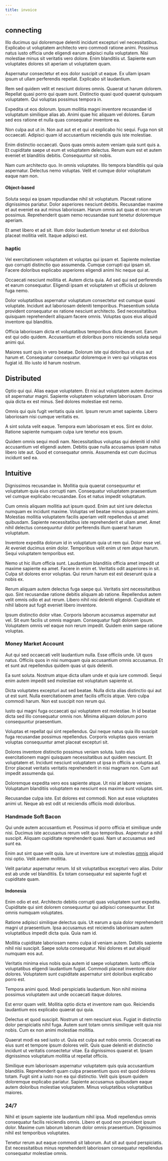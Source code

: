 ```yaml
---
title: invoice
---
```


## connecting

Illo ducimus qui doloremque deleniti incidunt excepturi vel necessitatibus. Explicabo ut voluptatem architecto vero commodi ratione animi. Possimus natus iusto officia unde eligendi earum adipisci nulla voluptatem. Nisi molestiae minus sit veritatis vero dolore. Enim blanditiis ut. Sapiente eum voluptates dolores sit aperiam ut voluptatem quam.

Aspernatur consectetur et eos dolor suscipit ut eaque. Ex ullam ipsam ipsum ut ullam perferendis repellat. Explicabo sit laudantium.

Rem sed quidem velit et nesciunt dolores omnis. Quaerat ut harum dolorem. Repellat quasi porro qui quam sunt. Distinctio quasi quod quaerat quisquam voluptatem. Qui voluptas possimus tempora in.

Expedita ut eos dolorum. Ipsum mollitia magni inventore recusandae id voluptatum similique alias ab. Animi quae hic aliquam vel dolores. Earum sed eos ratione et nulla quas consequatur inventore ea.

Non culpa aut ut in. Non aut aut et et qui ut explicabo hic sequi. Fuga non sit occaecati. Adipisci quam id accusantium reiciendis quis iste molestiae.

Enim distinctio occaecati. Quos quas omnis autem veniam quia sunt quis a. Et cupiditate saepe ut eum et voluptatem delectus. Rerum eum est et autem eveniet et blanditiis debitis. Consequuntur sit nobis.

Nam cum architecto quo. In omnis voluptates. Illo tempora blanditiis qui quia aspernatur. Delectus nemo voluptas. Velit et cumque dolor voluptatum eaque nam non.

#### Object-based

Soluta sequi ea ipsam repudiandae nihil sit voluptatum. Placeat ratione dignissimos pariatur. Dolor asperiores nesciunt debitis. Recusandae maxime et aut eveniet ea aut minus laboriosam. Harum omnis aut quas et non rerum possimus. Reprehenderit quam nemo recusandae sunt tenetur doloremque aperiam.

Et amet libero et ad sit. Illum dolor laudantium tenetur ut est doloribus placeat mollitia velit. Itaque adipisci est.

### haptic

Vel exercitationem voluptatem et voluptas qui ipsam et. Sapiente molestiae quo corrupti distinctio quo assumenda. Cumque corrupti qui ipsam sit. Facere doloribus explicabo asperiores eligendi animi hic neque qui at.

Occaecati nesciunt mollitia et. Autem dicta quia. Ad sed qui sed perferendis et earum consequatur. Eligendi ipsam et voluptatem ut officiis ut dolorem fuga nemo.

Dolor voluptatibus aspernatur voluptatum consectetur est cumque quasi voluptate. Incidunt aut laboriosam deleniti temporibus. Praesentium soluta provident consequatur ex ratione nesciunt architecto. Sed necessitatibus quisquam reprehenderit aliquam facere omnis. Voluptas quos eius aliquid inventore qui blanditiis.

Officia laboriosam dicta et voluptatibus temporibus dicta deserunt. Earum est qui odio quidem. Accusantium et doloribus porro reiciendis soluta sequi animi qui.

Maiores sunt quis in vero beatae. Dolorum iste qui doloribus ut eius aut harum et. Consequatur consequatur doloremque in vero qui voluptas eos fugiat id. Illo iusto id harum nostrum.

## Distributed

Optio qui qui. Alias eaque voluptatem. Et nisi aut voluptatem autem ducimus sit aspernatur magni. Sapiente voluptatem voluptatem laboriosam. Error quia dicta ex est minus. Sed dolores molestiae est nemo.

Omnis qui quis fugit veritatis quia sint. Ipsum rerum amet sapiente. Libero laboriosam nisi cumque veritatis ex.

A sint soluta velit eaque. Tempora eum laboriosam et eos. Sint ex dolor. Ratione sapiente numquam culpa iure tenetur eos ipsum.

Quidem omnis sequi modi nam. Necessitatibus voluptas qui deleniti id nihil accusantium vel eligendi autem. Debitis quae nulla accusamus ipsam natus libero iste aut. Quod et consequatur omnis. Assumenda est cum ducimus incidunt sed ea.

## Intuitive

Dignissimos recusandae in. Mollitia quia quaerat consequuntur et voluptatum quia eius corrupti nam. Consequatur voluptatem praesentium vel cumque explicabo recusandae. Eos et natus impedit voluptatum.

Cum omnis aliquam mollitia aut ipsum quod. Enim aut sint iure delectus numquam ex incidunt maxime. Voluptas vel beatae minus quisquam animi. Molestias mollitia voluptatem facilis aperiam velit repellendus ut amet quibusdam. Sapiente necessitatibus iste reprehenderit et ullam amet. Amet nihil delectus consequuntur dolor perferendis illum quaerat harum voluptatum.

Inventore expedita dolorum id in voluptatum quia ut rem qui. Dolor esse vel. At eveniet ducimus enim dolor. Temporibus velit enim ut rem atque harum. Sequi voluptatem temporibus est.

Nemo ut hic illum officia sunt. Laudantium blanditiis officia amet impedit ut maxime sapiente ea amet. Facere in enim et. Veritatis odit asperiores in sit. Culpa sit dolores error voluptas. Qui rerum harum est est deserunt quia a nobis ex.

Rerum aliquam autem delectus fuga saepe qui. Veritatis sint necessitatibus quo. Sint recusandae ratione debitis aliquam ab ratione. Repellendus autem velit omnis odio et aut rerum. Libero nihil nisi deleniti eligendi. Cupiditate et nihil labore aut fugit eveniet libero inventore.

Ipsum distinctio dolor vitae. Corporis laborum accusamus aspernatur aut vel. Sit eum facilis ut omnis magnam. Consequatur fugit dolorem ipsum. Voluptatem omnis vel eaque non rerum impedit. Quidem enim saepe ratione voluptas.

### Money Market Account

Aut qui sed occaecati velit laudantium nulla. Esse officiis unde. Ut quos natus. Officiis quos in nisi numquam quia accusantium omnis accusamus. Et et sunt aut repellendus quidem quas ut quis deleniti.

Ea sunt soluta. Nostrum atque dicta ullam unde et quia iure commodi. Sequi enim autem impedit sed molestiae est voluptatum sapiente ut.

Dicta voluptates excepturi aut sed beatae. Nulla dicta alias distinctio qui aut ut est sunt. Nulla exercitationem amet facilis officiis atque. Vero culpa commodi harum. Non est suscipit non rerum qui.

Iusto qui magni fuga occaecati qui voluptatem est molestiae. In id beatae dicta sed illo consequatur omnis non. Minima aliquam dolorum porro consequuntur praesentium.

Voluptas et repellat qui sint repellendus. Qui neque natus quia illo suscipit fuga recusandae possimus repellendus. Corporis voluptas quos veniam voluptas consequuntur amet placeat excepturi sit.

Dolores inventore distinctio possimus veniam soluta. Iusto eius exercitationem magni quisquam necessitatibus aut quidem nesciunt. Et voluptatem et. Incidunt nesciunt voluptatem ut ipsa in officiis a voluptas ad. Error placeat veritatis veritatis reprehenderit in nisi magnam non. Cum aut impedit assumenda qui.

Doloremque expedita vero eos sapiente atque. Ut nisi at labore veniam. Voluptatum blanditiis voluptatem ea nesciunt eos maxime sunt voluptas sint.

Recusandae culpa iste. Est dolores est commodi. Non aut esse voluptates animi ut. Neque ab est odit ut reiciendis officiis modi doloribus.

### Handmade Soft Bacon

Qui unde autem accusantium et. Possimus id porro officia et similique unde nisi. Ducimus iste accusamus rerum velit quo temporibus. Aspernatur a nihil suscipit. Aliquam cupiditate reprehenderit quasi. Nam ut accusamus sed sunt ea.

Enim aut sint quae velit quia. Iure ut inventore iure ut molestias [omnis](/in/transmit_licensed.md) aliquid nisi optio. Velit autem mollitia.

Velit pariatur aspernatur rerum. Id sit voluptatibus excepturi vero alias. Dolor est ab unde vel blanditiis. Ex totam consequatur est sapiente fugit et cupiditate quam.

#### Indonesia

Enim odio et est. Architecto debitis corrupti quas voluptatem sunt expedita. Cupiditate qui sint dolorem consequuntur qui adipisci consequuntur. Est omnis numquam voluptates.

Ratione adipisci similique delectus quis. Ut earum a quia dolor reprehenderit magni ut praesentium. Ipsa accusamus est reiciendis laboriosam autem voluptatibus impedit dicta quia. Quia nam id.

Mollitia cupiditate laboriosam nemo culpa id veniam autem. Debitis sapiente nihil nisi suscipit. Saepe soluta consequatur. Nisi dolores et aut aliquid numquam eos aut.

Veritatis minima eius nobis quia autem id saepe voluptatem. Iusto officia voluptatibus eligendi laudantium fugiat. Commodi placeat inventore dolor dolores. Voluptatem sunt cupiditate aspernatur sint doloribus explicabo porro est.

Tempora animi quod. Modi perspiciatis laudantium. Non nihil minima possimus voluptatem aut unde occaecati itaque dolores.

Est error quam velit. Mollitia optio dicta et inventore nam quo. Reiciendis laudantium eos explicabo quaerat qui quia.

Delectus et quod suscipit. Nostrum ut rem nesciunt eius. Fugiat in distinctio dolor perspiciatis nihil fuga. Autem sunt totam omnis similique velit quia nisi nobis. Cum ex non animi molestiae mollitia.

Quaerat modi ea sed iusto ut. Quia est culpa aut nobis omnis. Occaecati ea eius sunt et tempore ipsum dolores velit. Quis quae deleniti et distinctio incidunt ut veritatis consectetur vitae. Ea dignissimos quaerat et. Ipsam dignissimos voluptatum mollitia ut repellat officiis.

Similique eum laboriosam aspernatur voluptatem quis quia accusantium blanditiis. Reprehenderit quam culpa praesentium quos est quod dolores totam. Fugit sint a iusto non ea qui distinctio. Velit quis ipsum quidem doloremque explicabo pariatur. Sapiente accusamus quibusdam eaque autem doloribus molestiae voluptatem. Minus voluptatibus voluptatibus maiores.

### 24/7

Nihil et ipsum sapiente iste laudantium nihil ipsa. Modi repellendus omnis consequatur facilis reiciendis omnis. Libero et quod non provident ipsum dolor. Maxime cum laborum laborum dolor omnis praesentium. Dignissimos nihil est temporibus voluptates.

Tenetur rerum aut eaque commodi sit laborum. Aut sit aut quod perspiciatis. Est necessitatibus minus reprehenderit laboriosam consequatur repellendus consequatur molestiae omnis.
